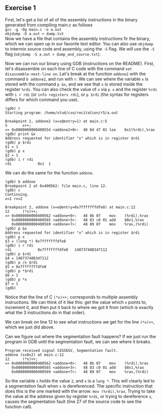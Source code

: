 Exercise 1
-----

First, let's get a list of all of the assembly instructions in the binary generated from compiling main.c as follows  
`gcc -g -Og main.c -o a.out`  
`objdump -D a.out > dump.txt`  
Now we have a file that contains the assembly instructions fir the binary, which we can open up in our favorite text editor. You can also use `objdump` to intermix source code and assembly, using the `-S` flag. We will use the `-S` flag (`objdump -S a.out > dump_and_source.txt`).

Now we can run our binary using GDB (instructions on the README). First, let's disassemble on each line of C code with the command `set disassemble-next-line on`. Let's break at the function `addone2` with the command `b addone2`, and run with `r`. We can see where the variable `x` is stored with the command `p &x`, and we see that `x` is stored inside the register `%rdi`. You can also check the value of `x` via `p x` and the register `%rdi` with `i r rdi` (or `info registers rdi`), or `p $rdi` (the syntax for registers differs for which command you use).

````
(gdb) r
Starting program: /home/stud/cso/recitation/r5/a.out

Breakpoint 1, addone2 (x=x@entry=1) at main.c:5
5		x++;
=> 0x000000000040055d <addone2+0>:	48 8d 47 01	lea    0x1(%rdi),%rax
(gdb) print &x
Address requested for identifier "x" which is in register $rdi
(gdb) p $rdi
$1 = 1
(gdb) p x
$2 = 1
(gdb) i r rdi
rdi            0x1	1
````

We can do the same for the function `addone`.

```
(gdb) b addone
Breakpoint 2 at 0x400562: file main.c, line 12.
(gdb) c
Continuing.
x=1 rx=2

Breakpoint 2, addone (x=x@entry=0x7fffffffdfe8) at main.c:12
12		(*x)++;
=> 0x0000000000400562 <addone+0>:	48 8b 07	mov    (%rdi),%rax
   0x0000000000400565 <addone+3>:	48 83 c0 01	add    $0x1,%rax
   0x0000000000400569 <addone+7>:	48 89 07	mov    %rax,(%rdi)
(gdb) p &x
Address requested for identifier "x" which is in register $rdi
(gdb) p x
$3 = (long *) 0x7fffffffdfe8
(gdb) i r rdi
rdi            0x7fffffffdfe8	140737488347112
(gdb) p $rdi
$4 = 140737488347112
(gdb) p /x $rdi
$5 = 0x7fffffffdfe8
(gdb) p *$rdi
$6 = 1
(gdb) p *x
$7 = 1
(gdb)
```
Notice that the line of C `(*x)++;` corresponds to multiple assembly instructions. We can think of it like this: get the value which `x` points to, increment it, and then put it back to where we got it from (which is exactly what the 3 instructions do in that order).

We can break on line 12 to see what instructions we get for the line `(*x)++`, which we just did above.

Can we figure out where the segmentation fault happens? If we just run the program in GDB until the segmentation fault, we can see where it breaks.

```
Program received signal SIGSEGV, Segmentation fault.
addone (x=0x2) at main.c:12
12		(*x)++;
=> 0x0000000000400562 <addone+0>:	48 8b 07	mov    (%rdi),%rax
   0x0000000000400565 <addone+3>:	48 83 c0 01	add    $0x1,%rax
   0x0000000000400569 <addone+7>:	48 89 07	mov    %rax,(%rdi)
```
So the variable `x` holds the value `2`, and `x` is a `long *`. This will clearly led to a segmentation fault when `x` is dereferenced. The specific instruction that does this is the one marked with the arrow: `mov (%rdi),%rax`. Trying to take the value at the address given by register `%rdi`, or trying to dereference `x`, causes the segmentation fault (line 27 of the source code to see the function call).

